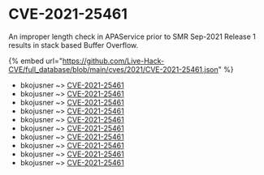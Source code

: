 # CVE-2021-25461

An improper length check in APAService prior to SMR Sep-2021 Release 1 results in stack based Buffer Overflow.

{% embed url="https://github.com/Live-Hack-CVE/full_database/blob/main/cves/2021/CVE-2021-25461.json" %}


* bkojusner ~> [CVE-2021-25461](https://www.alice-snow.ru/2021/database/cve-2021-25461/cve-2021-25461-bkojusner)
* bkojusner ~> [CVE-2021-25461](https://www.alice-snow.ru/2021/database/cve-2021-25461/cve-2021-25461-bkojusner)
* bkojusner ~> [CVE-2021-25461](https://www.alice-snow.ru/2021/database/cve-2021-25461/cve-2021-25461-bkojusner)
* bkojusner ~> [CVE-2021-25461](https://www.alice-snow.ru/2021/database/cve-2021-25461/cve-2021-25461-bkojusner)
* bkojusner ~> [CVE-2021-25461](https://www.alice-snow.ru/2021/database/cve-2021-25461/cve-2021-25461-bkojusner)
* bkojusner ~> [CVE-2021-25461](https://www.alice-snow.ru/2021/database/cve-2021-25461/cve-2021-25461-bkojusner)
* bkojusner ~> [CVE-2021-25461](https://www.alice-snow.ru/2021/database/cve-2021-25461/cve-2021-25461-bkojusner)
* bkojusner ~> [CVE-2021-25461](https://www.alice-snow.ru/2021/database/cve-2021-25461/cve-2021-25461-bkojusner)
* bkojusner ~> [CVE-2021-25461](https://www.alice-snow.ru/2021/database/cve-2021-25461/cve-2021-25461-bkojusner)
* bkojusner ~> [CVE-2021-25461](https://www.alice-snow.ru/2021/database/cve-2021-25461/cve-2021-25461-bkojusner)